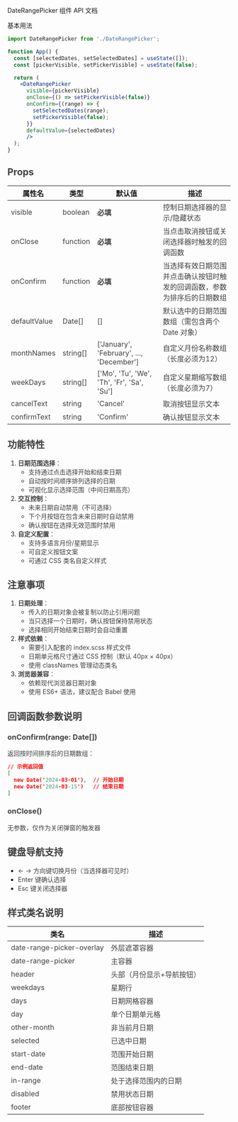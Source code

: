 DateRangePicker 组件 API 文档

基本用法

```jsx
import DateRangePicker from './DateRangePicker';

function App() {
  const [selectedDates, setSelectedDates] = useState([]);
  const [pickerVisible, setPickerVisible] = useState(false);

  return (
    <DateRangePicker
      visible={pickerVisible}
      onClose={() => setPickerVisible(false)}
      onConfirm={(range) => {
        setSelectedDates(range);
        setPickerVisible(false);
      }}
      defaultValue={selectedDates}
      />
  );
}
```

## <font style="color:rgb(64, 64, 64);">Props</font>
| **属性名** | **类型** | **默认值** | **描述** |
| --- | --- | --- | --- |
| <font style="color:rgb(64, 64, 64);">visible</font> | <font style="color:rgb(64, 64, 64);">boolean</font> | **<font style="color:rgb(64, 64, 64);">必填</font>** | <font style="color:rgb(64, 64, 64);">控制日期选择器的显示/隐藏状态</font> |
| <font style="color:rgb(64, 64, 64);">onClose</font> | <font style="color:rgb(64, 64, 64);">function</font> | **<font style="color:rgb(64, 64, 64);">必填</font>** | <font style="color:rgb(64, 64, 64);">当点击取消按钮或关闭选择器时触发的回调函数</font> |
| <font style="color:rgb(64, 64, 64);">onConfirm</font> | <font style="color:rgb(64, 64, 64);">function</font> | **<font style="color:rgb(64, 64, 64);">必填</font>** | <font style="color:rgb(64, 64, 64);">当选择有效日期范围并点击确认按钮时触发的回调函数，参数为排序后的日期数组</font> |
| <font style="color:rgb(64, 64, 64);">defaultValue</font> | <font style="color:rgb(64, 64, 64);">Date[]</font> | <font style="color:rgb(64, 64, 64);">[]</font> | <font style="color:rgb(64, 64, 64);">默认选中的日期范围数组（需包含两个 Date 对象）</font> |
| <font style="color:rgb(64, 64, 64);">monthNames</font> | <font style="color:rgb(64, 64, 64);">string[]</font> | <font style="color:rgb(64, 64, 64);">['January', 'February', ..., 'December']</font> | <font style="color:rgb(64, 64, 64);">自定义月份名称数组（长度必须为12）</font> |
| <font style="color:rgb(64, 64, 64);">weekDays</font> | <font style="color:rgb(64, 64, 64);">string[]</font> | <font style="color:rgb(64, 64, 64);">['Mo', 'Tu', 'We', 'Th', 'Fr', 'Sa', 'Su']</font> | <font style="color:rgb(64, 64, 64);">自定义星期缩写数组（长度必须为7）</font> |
| <font style="color:rgb(64, 64, 64);">cancelText</font> | <font style="color:rgb(64, 64, 64);">string</font> | <font style="color:rgb(64, 64, 64);">'Cancel'</font> | <font style="color:rgb(64, 64, 64);">取消按钮显示文本</font> |
| <font style="color:rgb(64, 64, 64);">confirmText</font> | <font style="color:rgb(64, 64, 64);">string</font> | <font style="color:rgb(64, 64, 64);">'Confirm'</font> | <font style="color:rgb(64, 64, 64);">确认按钮显示文本</font> |


## <font style="color:rgb(64, 64, 64);">功能特性</font>
1. **<font style="color:rgb(64, 64, 64);">日期范围选择</font>**<font style="color:rgb(64, 64, 64);">：</font>
    - <font style="color:rgb(64, 64, 64);">支持通过点击选择开始和结束日期</font>
    - <font style="color:rgb(64, 64, 64);">自动按时间顺序排列选择的日期</font>
    - <font style="color:rgb(64, 64, 64);">可视化显示选择范围（中间日期高亮）</font>
2. **<font style="color:rgb(64, 64, 64);">交互控制</font>**<font style="color:rgb(64, 64, 64);">：</font>
    - <font style="color:rgb(64, 64, 64);">未来日期自动禁用（不可选择）</font>
    - <font style="color:rgb(64, 64, 64);">下个月按钮在包含未来日期时自动禁用</font>
    - <font style="color:rgb(64, 64, 64);">确认按钮在选择无效范围时禁用</font>
3. **<font style="color:rgb(64, 64, 64);">自定义配置</font>**<font style="color:rgb(64, 64, 64);">：</font>
    - <font style="color:rgb(64, 64, 64);">支持多语言月份/星期显示</font>
    - <font style="color:rgb(64, 64, 64);">可自定义按钮文案</font>
    - <font style="color:rgb(64, 64, 64);">可通过 CSS 类名自定义样式</font>

## <font style="color:rgb(64, 64, 64);">注意事项</font>
1. **<font style="color:rgb(64, 64, 64);">日期处理</font>**<font style="color:rgb(64, 64, 64);">：</font>
    - <font style="color:rgb(64, 64, 64);">传入的日期对象会被复制以防止引用问题</font>
    - <font style="color:rgb(64, 64, 64);">当只选择一个日期时，确认按钮保持禁用状态</font>
    - <font style="color:rgb(64, 64, 64);">选择相同开始结束日期时会自动重置</font>
2. **<font style="color:rgb(64, 64, 64);">样式依赖</font>**<font style="color:rgb(64, 64, 64);">：</font>
    - <font style="color:rgb(64, 64, 64);">需要引入配套的 index.scss 样式文件</font>
    - <font style="color:rgb(64, 64, 64);">日期单元格尺寸通过 CSS 控制（默认 40px × 40px）</font>
    - <font style="color:rgb(64, 64, 64);">使用 classNames 管理动态类名</font>
3. **<font style="color:rgb(64, 64, 64);">浏览器兼容</font>**<font style="color:rgb(64, 64, 64);">：</font>
    - <font style="color:rgb(64, 64, 64);">依赖现代浏览器日期对象</font>
    - <font style="color:rgb(64, 64, 64);">使用 ES6+ 语法，建议配合 Babel 使用</font>

## <font style="color:rgb(64, 64, 64);">回调函数参数说明</font>
### <font style="color:rgb(64, 64, 64);">onConfirm(range: Date[])</font>
<font style="color:rgb(64, 64, 64);">返回按时间排序后的日期数组：</font>

```json
// 示例返回值
[
  new Date('2024-03-01'),  // 开始日期
  new Date('2024-03-15')   // 结束日期
]
```

### <font style="color:rgb(64, 64, 64);">onClose()</font>
<font style="color:rgb(64, 64, 64);">无参数，仅作为关闭弹窗的触发器</font>

## <font style="color:rgb(64, 64, 64);">键盘导航支持</font>
+ <font style="color:rgb(64, 64, 64);">← → 方向键切换月份（当选择器可见时）</font>
+ <font style="color:rgb(64, 64, 64);">Enter 键确认选择</font>
+ <font style="color:rgb(64, 64, 64);">Esc 键关闭选择器</font>

## <font style="color:rgb(64, 64, 64);">样式类名说明</font>
| **类名** | **描述** |
| --- | --- |
| <font style="color:rgb(64, 64, 64);">date-range-picker-overlay</font> | <font style="color:rgb(64, 64, 64);">外层遮罩容器</font> |
| <font style="color:rgb(64, 64, 64);">date-range-picker</font> | <font style="color:rgb(64, 64, 64);">主容器</font> |
| <font style="color:rgb(64, 64, 64);">header</font> | <font style="color:rgb(64, 64, 64);">头部（月份显示+导航按钮）</font> |
| <font style="color:rgb(64, 64, 64);">weekdays</font> | <font style="color:rgb(64, 64, 64);">星期行</font> |
| <font style="color:rgb(64, 64, 64);">days</font> | <font style="color:rgb(64, 64, 64);">日期网格容器</font> |
| <font style="color:rgb(64, 64, 64);">day</font> | <font style="color:rgb(64, 64, 64);">单个日期单元格</font> |
| <font style="color:rgb(64, 64, 64);">other-month</font> | <font style="color:rgb(64, 64, 64);">非当前月日期</font> |
| <font style="color:rgb(64, 64, 64);">selected</font> | <font style="color:rgb(64, 64, 64);">已选中日期</font> |
| <font style="color:rgb(64, 64, 64);">start-date</font> | <font style="color:rgb(64, 64, 64);">范围开始日期</font> |
| <font style="color:rgb(64, 64, 64);">end-date</font> | <font style="color:rgb(64, 64, 64);">范围结束日期</font> |
| <font style="color:rgb(64, 64, 64);">in-range</font> | <font style="color:rgb(64, 64, 64);">处于选择范围内的日期</font> |
| <font style="color:rgb(64, 64, 64);">disabled</font> | <font style="color:rgb(64, 64, 64);">禁用状态日期</font> |
| <font style="color:rgb(64, 64, 64);">footer</font> | <font style="color:rgb(64, 64, 64);">底部按钮容器</font> |


